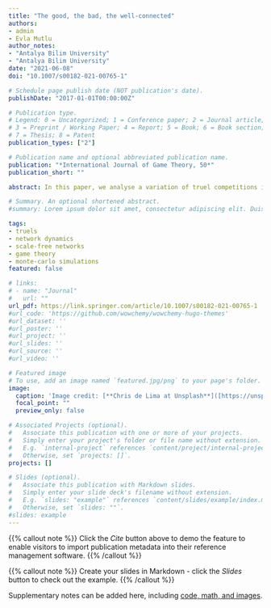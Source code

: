 ```yaml
---
title: "The good, the bad, the well-connected"
authors:
- admin
- Evla Mutlu
author_notes:
- "Antalya Bilim University"
- "Antalya Bilim University"
date: "2021-06-08"
doi: "10.1007/s00182-021-00765-1"

# Schedule page publish date (NOT publication's date).
publishDate: "2017-01-01T00:00:00Z"

# Publication type.
# Legend: 0 = Uncategorized; 1 = Conference paper; 2 = Journal article;
# 3 = Preprint / Working Paper; 4 = Report; 5 = Book; 6 = Book section;
# 7 = Thesis; 8 = Patent
publication_types: ["2"]

# Publication name and optional abbreviated publication name.
publication: "*International Journal of Game Theory, 50*"
publication_short: ""

abstract: In this paper, we analyse a variation of truel competitions in which each prospective player is represented by a node in a scale-free network. Without including any particular spatial arrangement of players, traditional game theory suggests that in many truel settings the strongest player often has the lowest probability of survival, a paradox that has been popularised by the term survival of the unfittest. However, both our single-run and the Monte-Carlo simulations suggest that this particular notion does not hold in scale-free networks. The spatial structure and arrangement of players are crucial for the outcome of truels, as in scale-free networks the number of players surviving the competition positively depends on their marksmanship (i.e., the strongest players indeed have the highest probability of survival).

# Summary. An optional shortened abstract.
#summary: Lorem ipsum dolor sit amet, consectetur adipiscing elit. Duis posuere tellus ac convallis placerat. Proin tincidunt #magna sed ex sollicitudin condimentum.

tags:
- truels
- network dynamics
- scale-free networks
- game theory
- monte-carlo simulations
featured: false

# links:
# - name: "Journal"
#   url: ""
url_pdf: https://link.springer.com/article/10.1007/s00182-021-00765-1
#url_code: 'https://github.com/wowchemy/wowchemy-hugo-themes'
#url_dataset: ''
#url_poster: ''
#url_project: ''
#url_slides: ''
#url_source: ''
#url_video: ''

# Featured image
# To use, add an image named `featured.jpg/png` to your page's folder. 
image:
  caption: 'Image credit: [**Chris de Lima at Unsplash**]([https://unsplash.com/photos/jdD8gXaTZsc](https://unsplash.com/de/fotos/rxPRbECcnLs))'
  focal_point: ""
  preview_only: false

# Associated Projects (optional).
#   Associate this publication with one or more of your projects.
#   Simply enter your project's folder or file name without extension.
#   E.g. `internal-project` references `content/project/internal-project/index.md`.
#   Otherwise, set `projects: []`.
projects: []

# Slides (optional).
#   Associate this publication with Markdown slides.
#   Simply enter your slide deck's filename without extension.
#   E.g. `slides: "example"` references `content/slides/example/index.md`.
#   Otherwise, set `slides: ""`.
#slides: example
---
```


{{% callout note %}}
Click the *Cite* button above to demo the feature to enable visitors to import publication metadata into their reference management software.
{{% /callout %}}

{{% callout note %}}
Create your slides in Markdown - click the *Slides* button to check out the example.
{{% /callout %}}

Supplementary notes can be added here, including [code, math, and images](https://wowchemy.com/docs/writing-markdown-latex/).
